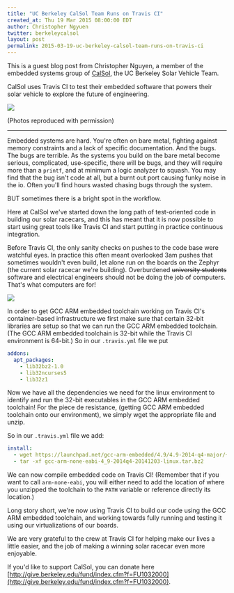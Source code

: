```yaml
---
title: "UC Berkeley CalSol Team Runs on Travis CI"
created_at: Thu 19 Mar 2015 08:00:00 EDT
author: Christopher Ngyuen
twitter: berkeleycalsol
layout: post
permalink: 2015-03-19-uc-berkeley-calsol-team-runs-on-travis-ci
---
```


This is a guest blog post from Christopher Nguyen, a member of the embedded systems group of
[CalSol](http://calsol.berkeley.edu/), the UC Berkeley Solar Vehicle Team.

CalSol uses Travis CI to test their embedded software that powers their solar vehicle
to explore the future of engineering.

<a href="https://www.flickr.com/photos/calsol/14559143237/"><img src="http://farm4.staticflickr.com/3872/14559143237_f7a110a64d_z.jpg"/></a>

(Photos reproduced with permission)

-------------

Embedded systems are hard.
You're often on bare metal, fighting against memory constraints and a lack of specific documentation.
And the bugs. The bugs are terrible.
As the systems you build on the bare metal become serious, complicated, use-specific, there will be bugs, and
they will require more than a `printf`, and at minimum a logic analyzer to squash.
You may find that the bug isn't code at all, but a burnt out port causing funky noise in the io.
Often you'll find hours wasted chasing bugs through the system.

BUT sometimes there is a bright spot in the workflow.

Here at CalSol we've started down the long path of test-oriented code in building our solar racecars,
and this has meant that it is now possible to start using great tools like Travis CI and start putting in practice continuous integration.

Before Travis CI, the only sanity checks on pushes to the code base were watchful eyes.
In practice this often meant overlooked 3am pushes that sometimes wouldn't even build, let alone run on the boards on the Zephyr (the current solar racecar we're building).
Overburdened ~~university students~~ software and electrical engineers should not be doing the job of computers.
That's what computers are for!

<a href="https://www.flickr.com/photos/calsol/14558919670/"><img src="http://farm6.staticflickr.com/5557/14558919670_d177ea6b75_z.jpg"/></a>

In order to get GCC ARM embedded toolchain working on Travis CI's container-based infrastructure we first make sure that
certain 32-bit libraries are setup so that we can run the GCC ARM embedded toolchain.
(The GCC ARM embedded toolchain is 32-bit while the Travis CI environment is 64-bit.)
So in our `.travis.yml` file we put

```yaml
addons:
  apt_packages:
    - lib32bz2-1.0
    - lib32ncurses5
    - lib32z1
```

Now we have all the dependencies we need for the linux environment to identify and run the 32-bit executables in the GCC ARM embedded toolchain!
For the piece de resistance, (getting GCC ARM embedded toolchain onto our environment), we simply wget the appropriate file and unzip.

So in our `.travis.yml` file we add:

```yaml
install:
  - wget https://launchpad.net/gcc-arm-embedded/4.9/4.9-2014-q4-major/+download/gcc-arm-none-eabi-4_9-2014q4-20141203-linux.tar.bz2
  - tar -xf gcc-arm-none-eabi-4_9-2014q4-20141203-linux.tar.bz2
```

We can now compile embedded code on Travis CI!
(Remember that if you want to call `arm-none-eabi`, you will either need to add the location of where you unzipped the toolchain to the `PATH` variable or reference directly its location.)

Long story short, we're now using Travis CI to build our code using the GCC ARM embedded toolchain, and working towards fully running and testing it using our virtualizations of our boards.

We are very grateful to the crew at Travis CI for helping make our lives a little easier, and the job of making a winning solar racecar even more enjoyable.

If you'd like to support CalSol, you can donate here [http://give.berkeley.edu/fund/index.cfm?f=FU1032000](http://give.berkeley.edu/fund/index.cfm?f=FU1032000).
